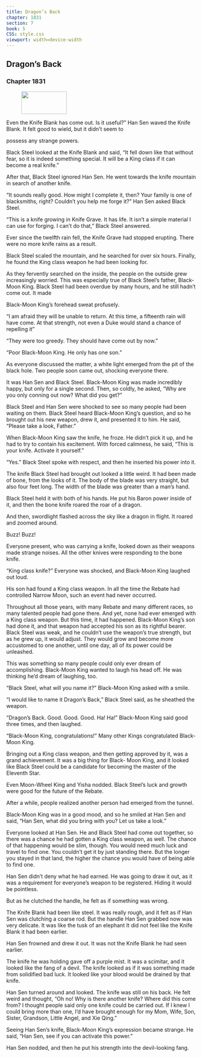 ```yaml
---
title: Dragon’s Back
chapter: 1831
section: 7
book: 5
CSS: style.css
viewport: width=device-width
---
```


## Dragon’s Back

### Chapter 1831

<figure>
	<img src="../Images/gem.gif" alt="" id="gem" width="120" height="60" />
</figure>

Even the Knife Blank has come out. Is it useful?” Han Sen waved the Knife Blank. It felt good to wield, but it didn’t seem to

possess any strange powers.

Black Steel looked at the Knife Blank and said, “It fell down like that without fear, so it is indeed something special. It will be a King class if it can become a real knife.”

After that, Black Steel ignored Han Sen. He went towards the knife mountain in search of another knife.

“It sounds really good. How might I complete it, then? Your family is one of blacksmiths, right? Couldn’t you help me forge it?” Han Sen asked Black Steel.

“This is a knife growing in Knife Grave. It has life. It isn’t a simple material I can use for forging. I can’t do that,” Black Steel answered.

Ever since the twelfth rain fell, the Knife Grave had stopped erupting. There were no more knife rains as a result.

Black Steel scaled the mountain, and he searched for over six hours. Finally, he found the King class weapon he had been looking for.

As they fervently searched on the inside, the people on the outside grew increasingly worried. This was especially true of Black Steel’s father, Black-Moon King. Black Steel had been overdue by many hours, and he still hadn’t come out. It made

Black-Moon King’s forehead sweat profusely.

“I am afraid they will be unable to return. At this time, a fifteenth rain will have come. At that strength, not even a Duke would stand a chance of repelling it”

“They were too greedy. They should have come out by now.”

“Poor Black-Moon King. He only has one son.”

As everyone discussed the matter, a white light emerged from the pit of the black hole. Two people soon came out, shocking everyone there.

It was Han Sen and Black Steel. Black-Moon King was made incredibly happy, but only for a single second. Then, so coldly, he asked, “Why are you only conning out now? What did you get?”

Black Steel and Han Sen were shocked to see so many people had been waiting on them. Black Steel heard Black-Moon King’s question, and so he brought out his new weapon, drew it, and presented it to him. He said, “Please take a look, Father.”

When Black-Moon King saw the knife, he froze. He didn’t pick it up, and he had to try to contain his excitement. With forced calmness, he said, “This is your knife. Activate it yourself.”

“Yes.” Black Steel spoke with respect, and then he inserted his power into it.

The knife Black Steel had brought out looked a little weird. It had been made of bone, from the looks of it. The body of the blade was very straight, but also four feet long. The width of the blade was greater than a man’s hand.

Black Steel held it with both of his hands. He put his Baron power inside of it, and then the bone knife roared the roar of a dragon.

And then, swordlight flashed across the sky like a dragon in flight. It roared and zoomed around.

Buzz! Buzz!

Everyone present, who was carrying a knife, looked down as their weapons made strange noises. All the other knives were responding to the bone knife.

“King class knife?” Everyone was shocked, and Black-Moon King laughed out loud.

His son had found a King class weapon. In all the time the Rebate had controlled Narrow Moon, such an event had never occurred.

Throughout all those years, with many Rebate and many different races, so many talented people had gone there. And yet, none had ever emerged with a King class weapon. But this time, it had happened. Black-Moon King’s son had done it, and that weapon had accepted his son as its rightful bearer. Black Steel was weak, and he couldn’t use the weapon’s true strength, but as he grew up, it would adjust. They would grow and become more accustomed to one another, until one day, all of its power could be unleashed.

This was something so many people could only ever dream of accomplishing. Black-Moon King wanted to laugh his head off. He was thinking he’d dream of laughing, too.

“Black Steel, what will you name it?” Black-Moon King asked with a smile.

“I would like to name it Dragon’s Back,” Black Steel said, as he sheathed the weapon.

“Dragon’s Back. Good. Good. Good. Ha! Ha!” Black-Moon King said good three times, and then laughed.

“Black-Moon King, congratulations!” Many other Kings congratulated Black-Moon King.

Bringing out a King class weapon, and then getting approved by it, was a grand achievement. It was a big thing for Black- Moon King, and it looked like Black Steel could be a candidate for becoming the master of the Eleventh Star.

Even Moon-Wheel King and Yisha nodded. Black Steel’s luck and growth were good for the future of the Rebate.

After a while, people realized another person had emerged from the tunnel.

Black-Moon King was in a good mood, and so he smiled at Han Sen and said, “Han Sen, what did you bring with you? Let us take a look.”

Everyone looked at Han Sen. He and Black Steel had come out together, so there was a chance he had gotten a King class weapon, as well. The chance of that happening would be slim, though. You would need much luck and travel to find one. You couldn’t get it by just standing there. But the longer you stayed in that land, the higher the chance you would have of being able to find one.

Han Sen didn’t deny what he had earned. He was going to draw it out, as it was a requirement for everyone’s weapon to be registered. Hiding it would be pointless.

But as he clutched the handle, he felt as if something was wrong.

The Knife Blank had been like steel. It was really rough, and it felt as if Han Sen was clutching a coarse rod. But the handle Han Sen grabbed now was very delicate. It was like the tusk of an elephant It did not feel like the Knife Blank it had been earlier.

Han Sen frowned and drew it out. It was not the Knife Blank he had seen earlier.

The knife he was holding gave off a purple mist. It was a scimitar, and it looked like the fang of a devil. The knife looked as if it was something made from solidified bad luck. It looked like your blood would be drained by that knife.

Han Sen turned around and looked. The knife was still on his back. He felt weird and thought, “Oh no! Why is there another knife? Where did this come from? I thought people said only one knife could be carried out. If I knew I could bring more than one, I’d have brought enough for my Mom, Wife, Son, Sister, Grandson, Little Angel, and Xie Qing.”

Seeing Han Sen’s knife, Black-Moon King’s expression became strange. He said, “Han Sen, see if you can activate this power.”

Han Sen nodded, and then he put his strength into the devil-looking fang.